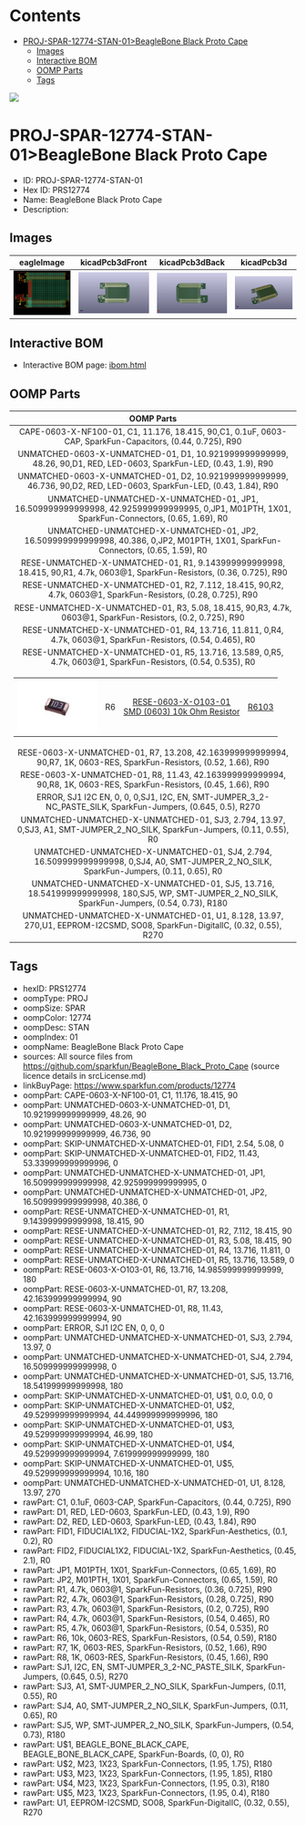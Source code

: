 



Contents
========

* [PROJ-SPAR-12774-STAN-01>BeagleBone Black Proto Cape](#proj-spar-12774-stan-01beaglebone-black-proto-cape)
	* [Images](#images)
	* [Interactive BOM](#interactive-bom)
	* [OOMP Parts](#oomp-parts)
	* [Tags](#tags)
  
![][im]
# PROJ-SPAR-12774-STAN-01>BeagleBone Black Proto Cape

- ID: PROJ-SPAR-12774-STAN-01
- Hex ID: PRS12774
- Name: BeagleBone Black Proto Cape
- Description: 

## Images
  
  

|eagleImage|kicadPcb3dFront|kicadPcb3dBack|kicadPcb3d|
| :---: | :---: | :---: | :---: |
|[![eagleImage](eagleImage_140.png)](eagleImage_600.png)|[![kicadPcb3dFront](kicadPcb3dFront_140.png)](kicadPcb3dFront_600.png)|[![kicadPcb3dBack](kicadPcb3dBack_140.png)](kicadPcb3dBack_600.png)|[![kicadPcb3d](kicadPcb3d_140.png)](kicadPcb3d_600.png)|

## Interactive BOM

- Interactive BOM page: [ibom.html](kicad/bom/ibom.html)

## OOMP Parts
  

|OOMP Parts|
| :---: |
|CAPE-0603-X-NF100-01, C1, 11.176, 18.415, 90,C1, 0.1uF, 0603-CAP, SparkFun-Capacitors, (0.44, 0.725), R90|
|UNMATCHED-0603-X-UNMATCHED-01, D1, 10.921999999999999, 48.26, 90,D1, RED, LED-0603, SparkFun-LED, (0.43, 1.9), R90|
|UNMATCHED-0603-X-UNMATCHED-01, D2, 10.921999999999999, 46.736, 90,D2, RED, LED-0603, SparkFun-LED, (0.43, 1.84), R90|
|UNMATCHED-UNMATCHED-X-UNMATCHED-01, JP1, 16.509999999999998, 42.925999999999995, 0,JP1, M01PTH, 1X01, SparkFun-Connectors, (0.65, 1.69), R0|
|UNMATCHED-UNMATCHED-X-UNMATCHED-01, JP2, 16.509999999999998, 40.386, 0,JP2, M01PTH, 1X01, SparkFun-Connectors, (0.65, 1.59), R0|
|RESE-UNMATCHED-X-UNMATCHED-01, R1, 9.143999999999998, 18.415, 90,R1, 4.7k, 0603@1, SparkFun-Resistors, (0.36, 0.725), R90|
|RESE-UNMATCHED-X-UNMATCHED-01, R2, 7.112, 18.415, 90,R2, 4.7k, 0603@1, SparkFun-Resistors, (0.28, 0.725), R90|
|RESE-UNMATCHED-X-UNMATCHED-01, R3, 5.08, 18.415, 90,R3, 4.7k, 0603@1, SparkFun-Resistors, (0.2, 0.725), R90|
|RESE-UNMATCHED-X-UNMATCHED-01, R4, 13.716, 11.811, 0,R4, 4.7k, 0603@1, SparkFun-Resistors, (0.54, 0.465), R0|
|RESE-UNMATCHED-X-UNMATCHED-01, R5, 13.716, 13.589, 0,R5, 4.7k, 0603@1, SparkFun-Resistors, (0.54, 0.535), R0|
|<table><tr><td>![RESE-0603-X-O103-01](https://raw.githubusercontent.com/oomlout/oomlout_OOMP_parts/main/RESE-0603-X-O103-01/image_140.jpg)</td><td> R6</td><td>[RESE-0603-X-O103-01<br>SMD (0603) 10k Ohm Resistor](https://github.com/oomlout/oomlout_OOMP_parts/tree/main/RESE-0603-X-O103-01/)</td><td>[R6103](https://github.com/oomlout/oomlout_OOMP_parts/tree/main/RESE-0603-X-O103-01/)</td></tr></table>|
|RESE-0603-X-UNMATCHED-01, R7, 13.208, 42.163999999999994, 90,R7, 1K, 0603-RES, SparkFun-Resistors, (0.52, 1.66), R90|
|RESE-0603-X-UNMATCHED-01, R8, 11.43, 42.163999999999994, 90,R8, 1K, 0603-RES, SparkFun-Resistors, (0.45, 1.66), R90|
|ERROR, SJ1 I2C EN, 0, 0, 0,SJ1, I2C, EN, SMT-JUMPER_3_2-NC_PASTE_SILK, SparkFun-Jumpers, (0.645, 0.5), R270|
|UNMATCHED-UNMATCHED-X-UNMATCHED-01, SJ3, 2.794, 13.97, 0,SJ3, A1, SMT-JUMPER_2_NO_SILK, SparkFun-Jumpers, (0.11, 0.55), R0|
|UNMATCHED-UNMATCHED-X-UNMATCHED-01, SJ4, 2.794, 16.509999999999998, 0,SJ4, A0, SMT-JUMPER_2_NO_SILK, SparkFun-Jumpers, (0.11, 0.65), R0|
|UNMATCHED-UNMATCHED-X-UNMATCHED-01, SJ5, 13.716, 18.541999999999998, 180,SJ5, WP, SMT-JUMPER_2_NO_SILK, SparkFun-Jumpers, (0.54, 0.73), R180|
|UNMATCHED-UNMATCHED-X-UNMATCHED-01, U1, 8.128, 13.97, 270,U1, EEPROM-I2CSMD, SO08, SparkFun-DigitalIC, (0.32, 0.55), R270|

## Tags

- hexID: PRS12774
- oompType: PROJ
- oompSize: SPAR
- oompColor: 12774
- oompDesc: STAN
- oompIndex: 01
- oompName: BeagleBone Black Proto Cape
- sources: All source files from https://github.com/sparkfun/BeagleBone_Black_Proto_Cape (source licence details in srcLicense.md)
- linkBuyPage: https://www.sparkfun.com/products/12774
- oompPart: CAPE-0603-X-NF100-01, C1, 11.176, 18.415, 90
- oompPart: UNMATCHED-0603-X-UNMATCHED-01, D1, 10.921999999999999, 48.26, 90
- oompPart: UNMATCHED-0603-X-UNMATCHED-01, D2, 10.921999999999999, 46.736, 90
- oompPart: SKIP-UNMATCHED-X-UNMATCHED-01, FID1, 2.54, 5.08, 0
- oompPart: SKIP-UNMATCHED-X-UNMATCHED-01, FID2, 11.43, 53.339999999999996, 0
- oompPart: UNMATCHED-UNMATCHED-X-UNMATCHED-01, JP1, 16.509999999999998, 42.925999999999995, 0
- oompPart: UNMATCHED-UNMATCHED-X-UNMATCHED-01, JP2, 16.509999999999998, 40.386, 0
- oompPart: RESE-UNMATCHED-X-UNMATCHED-01, R1, 9.143999999999998, 18.415, 90
- oompPart: RESE-UNMATCHED-X-UNMATCHED-01, R2, 7.112, 18.415, 90
- oompPart: RESE-UNMATCHED-X-UNMATCHED-01, R3, 5.08, 18.415, 90
- oompPart: RESE-UNMATCHED-X-UNMATCHED-01, R4, 13.716, 11.811, 0
- oompPart: RESE-UNMATCHED-X-UNMATCHED-01, R5, 13.716, 13.589, 0
- oompPart: RESE-0603-X-O103-01, R6, 13.716, 14.985999999999999, 180
- oompPart: RESE-0603-X-UNMATCHED-01, R7, 13.208, 42.163999999999994, 90
- oompPart: RESE-0603-X-UNMATCHED-01, R8, 11.43, 42.163999999999994, 90
- oompPart: ERROR, SJ1 I2C EN, 0, 0, 0
- oompPart: UNMATCHED-UNMATCHED-X-UNMATCHED-01, SJ3, 2.794, 13.97, 0
- oompPart: UNMATCHED-UNMATCHED-X-UNMATCHED-01, SJ4, 2.794, 16.509999999999998, 0
- oompPart: UNMATCHED-UNMATCHED-X-UNMATCHED-01, SJ5, 13.716, 18.541999999999998, 180
- oompPart: SKIP-UNMATCHED-X-UNMATCHED-01, U$1, 0.0, 0.0, 0
- oompPart: SKIP-UNMATCHED-X-UNMATCHED-01, U$2, 49.529999999999994, 44.449999999999996, 180
- oompPart: SKIP-UNMATCHED-X-UNMATCHED-01, U$3, 49.529999999999994, 46.99, 180
- oompPart: SKIP-UNMATCHED-X-UNMATCHED-01, U$4, 49.529999999999994, 7.619999999999999, 180
- oompPart: SKIP-UNMATCHED-X-UNMATCHED-01, U$5, 49.529999999999994, 10.16, 180
- oompPart: UNMATCHED-UNMATCHED-X-UNMATCHED-01, U1, 8.128, 13.97, 270
- rawPart: C1, 0.1uF, 0603-CAP, SparkFun-Capacitors, (0.44, 0.725), R90
- rawPart: D1, RED, LED-0603, SparkFun-LED, (0.43, 1.9), R90
- rawPart: D2, RED, LED-0603, SparkFun-LED, (0.43, 1.84), R90
- rawPart: FID1, FIDUCIAL1X2, FIDUCIAL-1X2, SparkFun-Aesthetics, (0.1, 0.2), R0
- rawPart: FID2, FIDUCIAL1X2, FIDUCIAL-1X2, SparkFun-Aesthetics, (0.45, 2.1), R0
- rawPart: JP1, M01PTH, 1X01, SparkFun-Connectors, (0.65, 1.69), R0
- rawPart: JP2, M01PTH, 1X01, SparkFun-Connectors, (0.65, 1.59), R0
- rawPart: R1, 4.7k, 0603@1, SparkFun-Resistors, (0.36, 0.725), R90
- rawPart: R2, 4.7k, 0603@1, SparkFun-Resistors, (0.28, 0.725), R90
- rawPart: R3, 4.7k, 0603@1, SparkFun-Resistors, (0.2, 0.725), R90
- rawPart: R4, 4.7k, 0603@1, SparkFun-Resistors, (0.54, 0.465), R0
- rawPart: R5, 4.7k, 0603@1, SparkFun-Resistors, (0.54, 0.535), R0
- rawPart: R6, 10k, 0603-RES, SparkFun-Resistors, (0.54, 0.59), R180
- rawPart: R7, 1K, 0603-RES, SparkFun-Resistors, (0.52, 1.66), R90
- rawPart: R8, 1K, 0603-RES, SparkFun-Resistors, (0.45, 1.66), R90
- rawPart: SJ1, I2C, EN, SMT-JUMPER_3_2-NC_PASTE_SILK, SparkFun-Jumpers, (0.645, 0.5), R270
- rawPart: SJ3, A1, SMT-JUMPER_2_NO_SILK, SparkFun-Jumpers, (0.11, 0.55), R0
- rawPart: SJ4, A0, SMT-JUMPER_2_NO_SILK, SparkFun-Jumpers, (0.11, 0.65), R0
- rawPart: SJ5, WP, SMT-JUMPER_2_NO_SILK, SparkFun-Jumpers, (0.54, 0.73), R180
- rawPart: U$1, BEAGLE_BONE_BLACK_CAPE, BEAGLE_BONE_BLACK_CAPE, SparkFun-Boards, (0, 0), R0
- rawPart: U$2, M23, 1X23, SparkFun-Connectors, (1.95, 1.75), R180
- rawPart: U$3, M23, 1X23, SparkFun-Connectors, (1.95, 1.85), R180
- rawPart: U$4, M23, 1X23, SparkFun-Connectors, (1.95, 0.3), R180
- rawPart: U$5, M23, 1X23, SparkFun-Connectors, (1.95, 0.4), R180
- rawPart: U1, EEPROM-I2CSMD, SO08, SparkFun-DigitalIC, (0.32, 0.55), R270



[im]: kicadPcb3d_450.png
